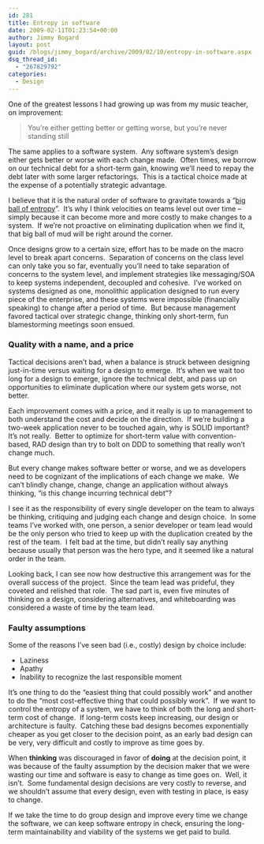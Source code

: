 ```yaml
---
id: 281
title: Entropy in software
date: 2009-02-11T01:23:54+00:00
author: Jimmy Bogard
layout: post
guid: /blogs/jimmy_bogard/archive/2009/02/10/entropy-in-software.aspx
dsq_thread_id:
  - "267829792"
categories:
  - Design
---
```

One of the greatest lessons I had growing up was from my music teacher, on improvement:

> You’re either getting better or getting worse, but you’re never standing still

The same applies to a software system.&#160; Any software system’s design either gets better or worse with each change made.&#160; Often times, we borrow on our technical debt for a short-term gain, knowing we’ll need to repay the debt later with some larger refactorings.&#160; This is a tactical choice made at the expense of a potentially strategic advantage.

I believe that it is the natural order of software to gravitate towards a “[big ball of entropy](http://codebetter.com/blogs/gregyoung/archive/2009/02/05/big-ball-of-entropy.aspx)”.&#160; It’s why I think velocities on teams level out over time – simply because it can become more and more costly to make changes to a system.&#160; If we’re not proactive on eliminating duplication when we find it, that big ball of mud will be right around the corner.

Once designs grow to a certain size, effort has to be made on the macro level to break apart concerns.&#160; Separation of concerns on the class level can only take you so far, eventually you’ll need to take separation of concerns to the system level, and implement strategies like messaging/SOA to keep systems independent, decoupled and cohesive.&#160; I’ve worked on systems designed as one, monolithic application designed to run every piece of the enterprise, and these systems were impossible (financially speaking) to change after a period of time.&#160; But because management favored tactical over strategic change, thinking only short-term, fun blamestorming meetings soon ensued.

### Quality with a name, and a price

Tactical decisions aren’t bad, when a balance is struck between designing just-in-time versus waiting for a design to emerge.&#160; It’s when we wait too long for a design to emerge, ignore the technical debt, and pass up on opportunities to eliminate duplication where our system gets worse, not better.

Each improvement comes with a price, and it really is up to management to both understand the cost and decide on the direction.&#160; If we’re building a two-week application never to be touched again, why is SOLID important?&#160; It’s not really.&#160; Better to optimize for short-term value with convention-based, RAD design than try to bolt on DDD to something that really won’t change much.

But every change makes software better or worse, and we as developers need to be cognizant of the implications of each change we make.&#160; We can’t blindly change, change, change an application without always thinking, “is this change incurring technical debt”?

I see it as the responsibility of every single developer on the team to always be thinking, critiquing and judging each change and design choice.&#160; In some teams I’ve worked with, one person, a senior developer or team lead would be the only person who tried to keep up with the duplication created by the rest of the team.&#160; I felt bad at the time, but didn’t really say anything because usually that person was the hero type, and it seemed like a natural order in the team.

Looking back, I can see now how destructive this arrangement was for the overall success of the project.&#160; Since the team lead was prideful, they coveted and relished that role.&#160; The sad part is, even five minutes of thinking on a design, considering alternatives, and whiteboarding was considered a waste of time by the team lead.

### 

### Faulty assumptions

Some of the reasons I’ve seen bad (i.e., costly) design by choice include:

  * Laziness
  * Apathy
  * Inability to recognize the last responsible moment

It’s one thing to do the “easiest thing that could possibly work” and another to do the “most cost-effective thing that could possibly work”.&#160; If we want to control the entropy of a system, we have to think of both the long and short-term cost of change.&#160; If long-term costs keep increasing, our design or architecture is faulty.&#160; Catching these bad designs becomes exponentially cheaper as you get closer to the decision point, as an early bad design can be very, very difficult and costly to improve as time goes by.

When **thinking** was discouraged in favor of **doing** at the decision point, it was because of the faulty assumption by the decision maker that we were wasting our time and software is easy to change as time goes on.&#160; Well, it isn’t.&#160; Some fundamental design decisions are very costly to reverse, and we shouldn’t assume that every design, even with testing in place, is easy to change.

If we take the time to do group design and improve every time we change the software, we can keep software entropy in check, ensuring the long-term maintainability and viability of the systems we get paid to build.